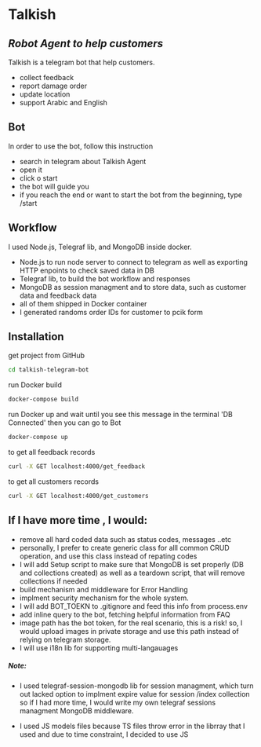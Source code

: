 # Talkish

## _Robot Agent to help customers_

Talkish is a telegram bot that help customers.

- collect feedback
- report damage order
- update location
- support Arabic and English

## Bot

In order to use the bot, follow this instruction

- search in telegram about Talkish Agent
- open it
- click o start
- the bot will guide you
- if you reach the end or want to start the bot from the beginning, type /start

## Workflow

I used Node.js, Telegraf lib, and MongoDB inside docker.

- Node.js to run node server to connect to telegram as well as exporting HTTP enpoints to check saved data in DB
- Telegraf lib, to build the bot workflow and responses
- MongoDB as session managment and to store data, such as customer data and feedback data
- all of them shipped in Docker container
- I generated randoms order IDs for customer to pcik form

## Installation

get project from GitHub

```sh
cd talkish-telegram-bot
```

run Docker build

```sh
docker-compose build
```

run Docker up and wait until you see this message in the terminal 'DB Connected' then you can go to Bot

```sh
docker-compose up
```

to get all feedback records

```sh
curl -X GET localhost:4000/get_feedback
```

to get all customers records

```sh
curl -X GET localhost:4000/get_customers
```

## If I have more time , I would:

- remove all hard coded data such as status codes, messages ..etc
- personally, I prefer to create generic class for alll common CRUD operation, and use this class instead of repating codes
- I will add Setup script to make sure that MongoDB is set properly (DB and collections created) as well as a teardown script, that will remove collections if needed
- build mechanism and middleware for Error Handling
- implment security mechanism for the whole system.
- I will add BOT_TOEKN to .gitignore and feed this info from process.env
- add inline query to the bot, fetching helpful information from FAQ
- image path has the bot token, for the real scenario, this is a risk! so, I would upload images in private storage and use this path instead of relying on telegram storage.
- I will use i18n lib for supporting multi-langauages

##### Note:

- I used telegraf-session-mongodb lib for session managment, which turn out lacked option to implment expire value for session /index collection so if I had more time, I would write my own telegraf sessions managment MongoDB middleware.

- I used JS models files because TS files throw error in the librray that I used and due to time constraint, I decided to use JS
